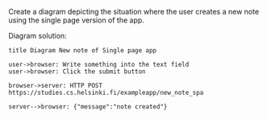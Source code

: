Create a diagram depicting the situation where the user creates a new note using the single page version of the app.

Diagram solution:
```
title Diagram New note of Single page app

user->browser: Write something into the text field
user->browser: Click the submit button

browser->server: HTTP POST https://studies.cs.helsinki.fi/exampleapp/new_note_spa

server-->browser: {"message":"note created"}
```
